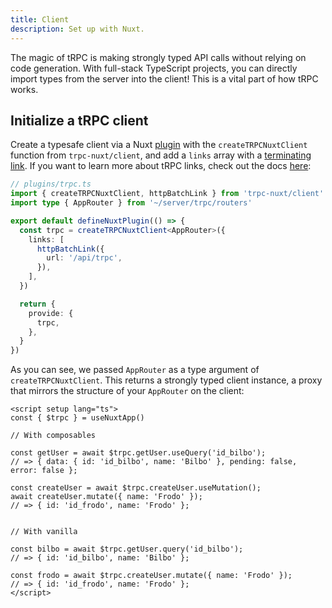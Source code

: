 ```yaml
---
title: Client
description: Set up with Nuxt.
---
```


The magic of tRPC is making strongly typed API calls without relying on code generation. With full-stack TypeScript projects, you can directly import types from the server into the client! This is a vital part of how tRPC works.

## Initialize a tRPC client

Create a typesafe client via a Nuxt [plugin](https://nuxt.com/docs/guide/directory-structure/plugins) with the `createTRPCNuxtClient` function from `trpc-nuxt/client`, and add a `links` array with a [terminating link](https://trpc.io/docs/links#the-terminating-link). If you want to learn more about tRPC links, check out the docs [here](https://trpc.io/docs/links):

```ts
// plugins/trpc.ts
import { createTRPCNuxtClient, httpBatchLink } from 'trpc-nuxt/client'
import type { AppRouter } from '~/server/trpc/routers'

export default defineNuxtPlugin(() => {
  const trpc = createTRPCNuxtClient<AppRouter>({
    links: [
      httpBatchLink({
        url: '/api/trpc',
      }),
    ],
  })

  return {
    provide: {
      trpc,
    },
  }
})
```

As you can see, we passed `AppRouter` as a type argument of `createTRPCNuxtClient`. This returns a strongly typed client instance, a proxy that mirrors the structure of your `AppRouter` on the client:

```vue
<script setup lang="ts">
const { $trpc } = useNuxtApp()

// With composables

const getUser = await $trpc.getUser.useQuery('id_bilbo');
// => { data: { id: 'id_bilbo', name: 'Bilbo' }, pending: false, error: false };

const createUser = await $trpc.createUser.useMutation();
await createUser.mutate({ name: 'Frodo' });
// => { id: 'id_frodo', name: 'Frodo' };


// With vanilla

const bilbo = await $trpc.getUser.query('id_bilbo');
// => { id: 'id_bilbo', name: 'Bilbo' };

const frodo = await $trpc.createUser.mutate({ name: 'Frodo' });
// => { id: 'id_frodo', name: 'Frodo' };
</script>
```
